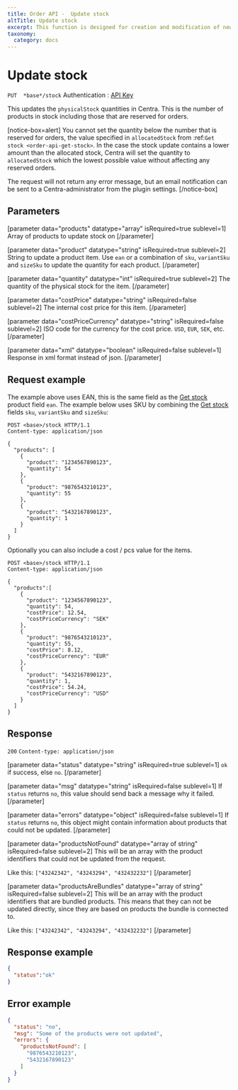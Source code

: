 ```yaml
---
title: Order API -  Update stock
altTitle: Update stock
excerpt: This function is designed for creation and modification of new shipments.
taxonomy:
  category: docs
---
```


# Update stock

`PUT  *base*/stock`
Authentication : [API Key](/api-references/api-intro#authentication)

This updates the `physicalStock` quantities in Centra. This is the number of products in stock including those that are reserved for orders.

[notice-box=alert]
You cannot set the quantity below the number that is reserved for orders, the value specified in ``allocatedStock`` from :ref:`Get stock <order-api-get-stock>`. In the case the stock update contains a lower amount than the allocated stock, Centra will set the quantity to ``allocatedStock`` which the lowest possible value without affecting any reserved orders.

The request will not return any error message, but an email notification can be sent to a Centra-administrator from the plugin settings.
[/notice-box]


## Parameters

[parameter data="products" datatype="array" isRequired=true sublevel=1]
Array of products to update stock on
[/parameter]

[parameter data="product" datatype="string" isRequired=true sublevel=2]
String to update a product item. Use ``ean`` or a combination of ``sku``, ``variantSku`` and ``sizeSku`` to update the quantity for each product.
[/parameter]

[parameter data="quantity" datatype="int" isRequired=true sublevel=2]
The quantity of the physical stock for the item.
[/parameter]

[parameter data="costPrice" datatype="string" isRequired=false sublevel=2]
The internal cost price for this item.
[/parameter]

[parameter data="costPriceCurrency" datatype="string" isRequired=false sublevel=2]
ISO code for the currency for the cost price. ``USD``, ``EUR``, ``SEK``, etc.
[/parameter]

[parameter data="xml" datatype="boolean" isRequired=false sublevel=1]
Response in xml format instead of json.
[/parameter]

## Request example
The example above uses EAN, this is the same field as the [Get stock](/api-references/order-api/api-reference/get-stock) product field `ean`. The example below uses SKU by combining the [Get stock](/api-references/order-api/api-reference/get-stock) fields `sku`, `variantSku` and `sizeSku`:

```http
POST <base>/stock HTTP/1.1
Content-type: application/json

{
  "products": [
    {
      "product": "1234567890123",
      "quantity": 54
    },
    {
      "product": "9876543210123",
      "quantity": 55
    },
    {
      "product": "5432167890123",
      "quantity": 1
    }
  ]
}
```

Optionally you can also include a cost / pcs value for the items.

```http
POST <base>/stock HTTP/1.1
Content-type: application/json

{
  "products":[
    {
      "product": "1234567890123",
      "quantity": 54,
      "costPrice": 12.54,
      "costPriceCurrency": "SEK"
    },
    {
      "product": "9876543210123",
      "quantity": 55,
      "costPrice": 8.12,
      "costPriceCurrency": "EUR"
    },
    {
      "product": "5432167890123",
      "quantity": 1,
      "costPrice": 54.24,
      "costPriceCurrency": "USD"
    }
  ]
}
```

## Response

`200` `Content-type: application/json`

[parameter data="status" datatype="string" isRequired=true sublevel=1]
``ok`` if success, else ``no``.
[/parameter]

[parameter data="msg" datatype="string" isRequired=false sublevel=1]
If ``status`` returns ``no``, this value should send back a message why it failed.
[/parameter]

[parameter data="errors" datatype="object" isRequired=false sublevel=1]
If ``status`` returns ``no``, this object might contain information about products that could not be updated.
[/parameter]

[parameter data="productsNotFound" datatype="array of string" isRequired=false sublevel=2]
This will be an array with the product identifiers that could not be updated from the request.

Like this: ``["43242342", "43243294", "432432232"]``
[/parameter]

[parameter data="productsAreBundles" datatype="array of string" isRequired=false sublevel=2]
This will be an array with the product identifiers that are bundled products. This means that they can not be updated directly, since they are based on products the bundle is connected to.

Like this: ``["43242342", "43243294", "432432232"]``
[/parameter]


## Response example

```json
{
  "status":"ok"
}
```



## Error example

```json
{
  "status": "no",
  "msg": "Some of the products were not updated",
  "errors": {
    "productsNotFound": [
      "9876543210123",
      "5432167890123"
    ]
  }
}
```


